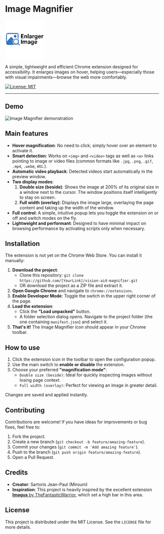 # Image Magnifier

![Extension icon](icons/icon128.png)

A simple, lightweight and efficient Chrome extension designed for accessibility. It enlarges images on hover, helping users—especially those with visual impairments—browse the web more comfortably.

[![License: MIT](https://img.shields.io/badge/License-MIT-blue.svg)](https://opensource.org/licenses/MIT)

---

## Demo

![Image Magnifier demonstration](demo.gif)

## Main features

* **Hover magnification**: No need to click; simply hover over an element to activate it.
* **Smart detection**: Works on `<img>` and `<video>` tags as well as `<a>` links pointing to image or video files (common formats like `.jpg`, `.png`, `.gif`, `.mp4`, `.webm`, etc.).
* **Automatic video playback**: Detected videos start automatically in the preview window.
* **Two display modes**:
    1. **Double size (beside)**: Shows the image at 200% of its original size in a window next to the cursor. The window positions itself intelligently to stay on screen.
    2. **Full width (overlay)**: Displays the image large, overlaying the page content and taking up the width of the window.
* **Full control**: A simple, intuitive popup lets you toggle the extension on or off and switch modes on the fly.
* **Lightweight and performant**: Designed to have minimal impact on browsing performance by activating scripts only when necessary.

## Installation

The extension is not yet on the Chrome Web Store. You can install it manually:

1. **Download the project**:
    * Clone this repository: `git clone https://github.com/[YourLink]/vision-aid-magnifier.git`
    * OR download the project as a ZIP file and extract it.
2. **Open Google Chrome** and navigate to `chrome://extensions`.
3. **Enable Developer Mode**: Toggle the switch in the upper right corner of the page.
4. **Load the extension**:
    * Click the **"Load unpacked"** button.
    * A folder selection dialog opens. Navigate to the project folder (the one containing `manifest.json`) and select it.
5. **That's it!** The Image Magnifier icon should appear in your Chrome toolbar.

## How to use

1. Click the extension icon in the toolbar to open the configuration popup.
2. Use the main switch to **enable or disable** the extension.
3. Choose your preferred **"magnification mode"**:
    * `Double size (beside)`: Ideal for quickly inspecting images without losing page context.
    * `Full width (overlay)`: Perfect for viewing an image in greater detail.

Changes are saved and applied instantly.

## Contributing

Contributions are welcome! If you have ideas for improvements or bug fixes, feel free to:
1. Fork the project.
2. Create a new branch (`git checkout -b feature/amazing-feature`).
3. Commit your changes (`git commit -m 'Add amazing feature'`).
4. Push to the branch (`git push origin feature/amazing-feature`).
5. Open a Pull Request.

## Credits

* **Creator**: Sartoris Jean-Paul (Miroum)
* **Inspiration**: This project is heavily inspired by the excellent extension [**Imagus** by TheFantasticWarrior](https://github.com/TheFantasticWarrior/chrome-extension-imagus), which set a high bar in this area.

## License

This project is distributed under the MIT License. See the `LICENSE` file for more details.